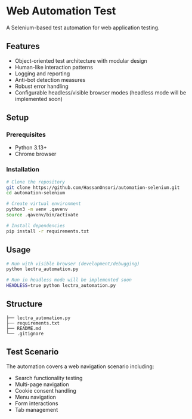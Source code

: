 # Web Automation Test

A Selenium-based test automation for web application testing.

## Features

- Object-oriented test architecture with modular design
- Human-like interaction patterns
- Logging and reporting
- Anti-bot detection measures
- Robust error handling
- Configurable headless/visible browser modes (headless mode will be implemented soon)

## Setup

### Prerequisites
- Python 3.13+
- Chrome browser

### Installation

```bash
# Clone the repository
git clone https://github.com/HassanOnsori/automation-selenium.git
cd automation-selenium

# Create virtual environment
python3 -m venv .qavenv
source .qavenv/bin/activate

# Install dependencies
pip install -r requirements.txt
```

## Usage

```bash
# Run with visible browser (development/debugging)
python lectra_automation.py

# Run in headless mode will be implemented soon
HEADLESS=true python lectra_automation.py
```

## Structure

```
├── lectra_automation.py    
├── requirements.txt        
├── README.md             
└── .gitignore           
```

## Test Scenario

The automation covers a web navigation scenario including:
- Search functionality testing
- Multi-page navigation
- Cookie consent handling
- Menu navigation
- Form interactions
- Tab management
